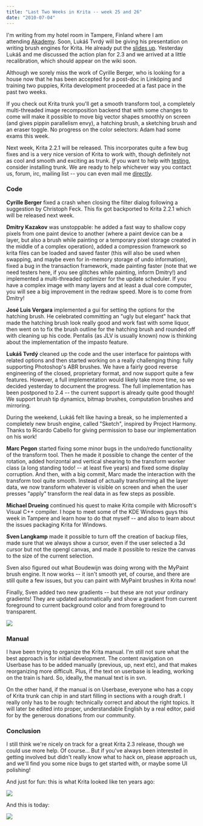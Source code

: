 ```yaml
---
title: "Last Two Weeks in Krita -- week 25 and 26"
date: "2010-07-04"
---
```


I'm writing from my hotel room in Tampere, Finland where I am attending [Akademy](akademy.kde.org). Soon, Lukáš Tvrdý will be giving his presentation on writing brush engines for Krita. He already put the [slides up](http://lukast.mediablog.sk/lukas_tvrdy_fun_krita.pdf). Yesterday Lukáš and me discussed the action plan for 2.3 and we arrived at a little recalibration, which should appear on the wiki soon.

Although we sorely miss the work of Cyrille Berger, who is looking for a house now that he has been accepted for a post-doc in Linköping and training two puppies, Krita development proceeded at a fast pace in the past two weeks.

If you check out Krita trunk you'll get a smooth transform tool, a completely multi-threaded image recomposition backend that with some changes to come will make it possible to move big vector shapes smoothly on screen (and gives pippin parallelism envy), a hatching brush, a sketching brush and an eraser toggle. No progress on the color selectors: Adam had some exams this week.

Next week, Krita 2.2.1 will be released. This incorporates quite a few bug fixes and is a very nice version of Krita to work with, though definitely not as cool and smooth and exciting as trunk. _If_ you want to help with [testing](http://slangkamp.wordpress.com/2010/06/25/we-need-more-bug-reports/), consider installing trunk. We are ready to help whichever way you contact us, forum, irc, mailing list -- you can even mail me [directly](mailto:boud@kde.org).

### Code

**Cyrille Berger** fixed a crash when closing the filter dialog following a suggestion by Christoph Feck. This fix got backported to Krita 2.2.1 which will be released next week.

**Dmitry Kazakov** was unstoppable: he added a fast way to shallow copy pixels from one paint device to another (where a paint device can be a layer, but also a brush while painting or a temporary pixel storage created in the middle of a complex operation), added a compression framework so krita files can be loaded and saved faster (this will also be used when swapping, and maybe even for in-memory storage of undo information), fixed a bug in the transaction framework, made painting faster (note that we need testers here, if you see glitches while painting, inform Dmitry!) and implemented a multi-threaded optimizer for the update scheduler. If you have a complex image with many layers and at least a dual core computer, you will see a big improvement in the redraw speed. More is to come from Dmitry!

**José Luis Vergara** implemented a gui for setting the options for the hatching brush. He celebrated committing an "ugly but elegant" hack that made the hatching brush look really good and work fast with some liquor, then went on to fix the brush outline for the hatching brush and rounded off with cleaning up his code. Pentalis (as JLV is usually known) now is thinking about the implementation of the impasto feature.

**Lukáš Tvrdý** cleaned up the code and the user interface for paintops with related options and then started working on a really challenging thing: fully supporting Photoshop's ABR brushes. We have a fairly good reverse engineering of the closed, proprietary format, and now support quite a few features. However, a full implementation would likely take more time, so we decided yesterday to document the progress. The full implementation has been postponed to 2.4 -- the current support is already quite good though! We support brush tip dynamics, bitmap brushes, computation brushes and mirroring.

During the weekend, Lukáš felt like having a break, so he implemented a completely new brush engine, called "Sketch", inspired by Project Harmony. Thanks to Ricardo Cabello for giving permission to base our implementation on his work!

**Marc Pegon** started fixing some minor bugs in the undo/redo functionality of the transform tool. Then he made it possible to change the center of the rotation, added horizontal and vertical shearing to the transform worker class (a long standing todo! -- at least five years) and fixed some display corruption. And then, with a big commit, Marc made the interaction with the transform tool quite smooth. Instead of actually transforming all the layer data, we now transform whatever is visible on screen and when the user presses "apply" transform the real data in as few steps as possible.

**Michael Drueing** continued his quest to make Krita compile with Microsoft's Visual C++ compiler. I hope to meet some of the KDE Windows guys this week in Tampere and learn how to do that myself -- and also to learn about the issues packaging Krita for Windows.

**Sven Langkamp** made it possible to turn off the creation of backup files, made sure that we always show a cursor, even if the user selected a 3d cursor but not the opengl canvas, and made it possible to resize the canvas to the size of the current selection.

Sven also figured out what Boudewijn was doing wrong with the MyPaint brush engine. It now works -- it isn't smooth yet, of course, and there are still quite a few issues, but you can paint with MyPaint brushes in Krita now!

Finally, Sven added two new gradients -- but these are not your ordinary gradients! They are updated automatically and show a gradient from current foreground to current background color and from foreground to transparent.  

![](http://www.krita.org/images/stories/krita-gradients.png)  

### Manual

I have been trying to organize the Krita manual. I'm still not sure what the best approach is for initial development. The content navigation on Userbase has to be added manually (previous, up, next etc), and that makes reorganizing more difficult. Plus, if the text on userbase is leading, working on the train is hard. So, ideally, the manual text is in svn.

On the other hand, if the manual is on Userbase, everyone who has a copy of Krita trunk can chip in and start filling in sections with a rough draft. I really only has to be rough: technically correct and about the right topics. It will later be edited into proper, understandable English by a real editor, paid for by the generous donations from our community.

### Conclusion

I still think we're nicely on track for a great Krita 2.3 release, though we could use more help. Of course... But if you've always been interested in getting involved but didn't really know what to hack on, please approach us, and we'll find you some nice bugs to get started with, or maybe some UI polishing!

And just for fun: this is what Krita looked like ten years ago:

![](http://www.krita.org/images/stories/screenshots/kimageshopbrush_grab.jpg)

And this is today:

![](http://www.krita.org/images/stories/screenshots/krita-2010.png)
